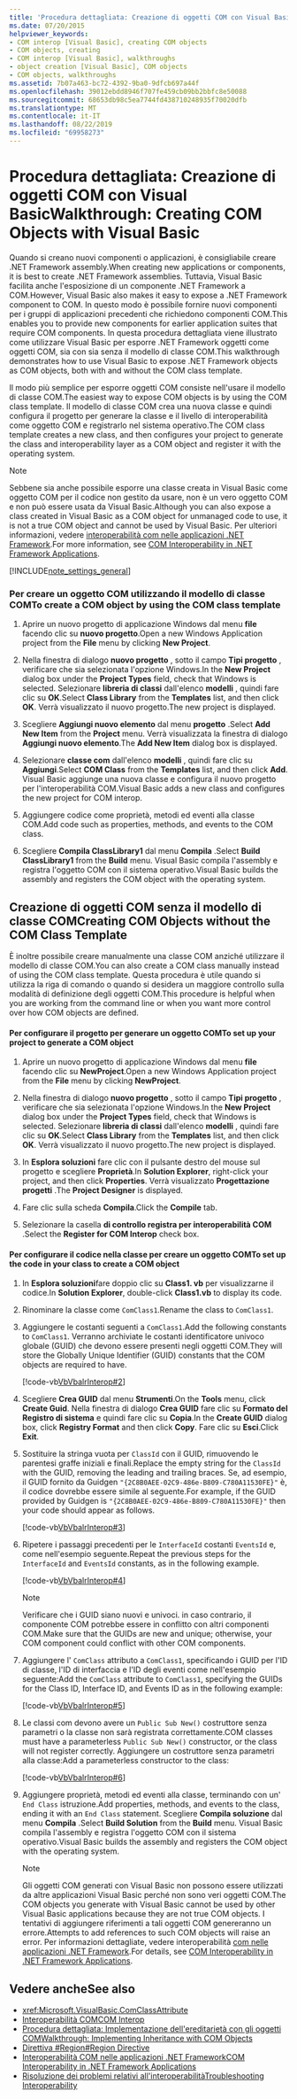 ```yaml
---
title: 'Procedura dettagliata: Creazione di oggetti COM con Visual Basic'
ms.date: 07/20/2015
helpviewer_keywords:
- COM interop [Visual Basic], creating COM objects
- COM objects, creating
- COM interop [Visual Basic], walkthroughs
- object creation [Visual Basic], COM objects
- COM objects, walkthroughs
ms.assetid: 7b07a463-bc72-4392-9ba0-9dfcb697a44f
ms.openlocfilehash: 39012ebdd8946f707fe459cb09bb2bbfc8e50088
ms.sourcegitcommit: 68653db98c5ea7744fd438710248935f70020dfb
ms.translationtype: MT
ms.contentlocale: it-IT
ms.lasthandoff: 08/22/2019
ms.locfileid: "69958273"
---
```

# <a name="walkthrough-creating-com-objects-with-visual-basic"></a><span data-ttu-id="86252-102">Procedura dettagliata: Creazione di oggetti COM con Visual Basic</span><span class="sxs-lookup"><span data-stu-id="86252-102">Walkthrough: Creating COM Objects with Visual Basic</span></span>
<span data-ttu-id="86252-103">Quando si creano nuovi componenti o applicazioni, è consigliabile creare .NET Framework assembly.</span><span class="sxs-lookup"><span data-stu-id="86252-103">When creating new applications or components, it is best to create .NET Framework assemblies.</span></span> <span data-ttu-id="86252-104">Tuttavia, Visual Basic facilita anche l'esposizione di un componente .NET Framework a COM.</span><span class="sxs-lookup"><span data-stu-id="86252-104">However, Visual Basic also makes it easy to expose a .NET Framework component to COM.</span></span> <span data-ttu-id="86252-105">In questo modo è possibile fornire nuovi componenti per i gruppi di applicazioni precedenti che richiedono componenti COM.</span><span class="sxs-lookup"><span data-stu-id="86252-105">This enables you to provide new components for earlier application suites that require COM components.</span></span> <span data-ttu-id="86252-106">In questa procedura dettagliata viene illustrato come utilizzare Visual Basic per esporre .NET Framework oggetti come oggetti COM, sia con sia senza il modello di classe COM.</span><span class="sxs-lookup"><span data-stu-id="86252-106">This walkthrough demonstrates how to use Visual Basic to expose .NET Framework objects as COM objects, both with and without the COM class template.</span></span>  
  
 <span data-ttu-id="86252-107">Il modo più semplice per esporre oggetti COM consiste nell'usare il modello di classe COM.</span><span class="sxs-lookup"><span data-stu-id="86252-107">The easiest way to expose COM objects is by using the COM class template.</span></span> <span data-ttu-id="86252-108">Il modello di classe COM crea una nuova classe e quindi configura il progetto per generare la classe e il livello di interoperabilità come oggetto COM e registrarlo nel sistema operativo.</span><span class="sxs-lookup"><span data-stu-id="86252-108">The COM class template creates a new class, and then configures your project to generate the class and interoperability layer as a COM object and register it with the operating system.</span></span>  
  
> [!NOTE]
> <span data-ttu-id="86252-109">Sebbene sia anche possibile esporre una classe creata in Visual Basic come oggetto COM per il codice non gestito da usare, non è un vero oggetto COM e non può essere usata da Visual Basic.</span><span class="sxs-lookup"><span data-stu-id="86252-109">Although you can also expose a class created in Visual Basic as a COM object for unmanaged code to use, it is not a true COM object and cannot be used by Visual Basic.</span></span> <span data-ttu-id="86252-110">Per ulteriori informazioni, vedere [interoperabilità com nelle applicazioni .NET Framework](../../../visual-basic/programming-guide/com-interop/com-interoperability-in-net-framework-applications.md).</span><span class="sxs-lookup"><span data-stu-id="86252-110">For more information, see [COM Interoperability in .NET Framework Applications](../../../visual-basic/programming-guide/com-interop/com-interoperability-in-net-framework-applications.md).</span></span>  
  
[!INCLUDE[note_settings_general](~/includes/note-settings-general-md.md)]  
  
### <a name="to-create-a-com-object-by-using-the-com-class-template"></a><span data-ttu-id="86252-111">Per creare un oggetto COM utilizzando il modello di classe COM</span><span class="sxs-lookup"><span data-stu-id="86252-111">To create a COM object by using the COM class template</span></span>  
  
1. <span data-ttu-id="86252-112">Aprire un nuovo progetto di applicazione Windows dal menu **file** facendo clic su **nuovo progetto**.</span><span class="sxs-lookup"><span data-stu-id="86252-112">Open a new Windows Application project from the **File** menu by clicking **New Project**.</span></span>  
  
2. <span data-ttu-id="86252-113">Nella finestra di dialogo **nuovo progetto** , sotto il campo **Tipi progetto** , verificare che sia selezionata l'opzione Windows.</span><span class="sxs-lookup"><span data-stu-id="86252-113">In the **New Project** dialog box under the **Project Types** field, check that Windows is selected.</span></span> <span data-ttu-id="86252-114">Selezionare **libreria di classi** dall'elenco **modelli** , quindi fare clic su **OK**.</span><span class="sxs-lookup"><span data-stu-id="86252-114">Select **Class Library** from the **Templates** list, and then click **OK**.</span></span> <span data-ttu-id="86252-115">Verrà visualizzato il nuovo progetto.</span><span class="sxs-lookup"><span data-stu-id="86252-115">The new project is displayed.</span></span>  
  
3. <span data-ttu-id="86252-116">Scegliere **Aggiungi nuovo elemento** dal menu **progetto** .</span><span class="sxs-lookup"><span data-stu-id="86252-116">Select **Add New Item** from the **Project** menu.</span></span> <span data-ttu-id="86252-117">Verrà visualizzata la finestra di dialogo **Aggiungi nuovo elemento**.</span><span class="sxs-lookup"><span data-stu-id="86252-117">The **Add New Item** dialog box is displayed.</span></span>  
  
4. <span data-ttu-id="86252-118">Selezionare **classe com** dall'elenco **modelli** , quindi fare clic su **Aggiungi**.</span><span class="sxs-lookup"><span data-stu-id="86252-118">Select **COM Class** from the **Templates** list, and then click **Add**.</span></span> <span data-ttu-id="86252-119">Visual Basic aggiunge una nuova classe e configura il nuovo progetto per l'interoperabilità COM.</span><span class="sxs-lookup"><span data-stu-id="86252-119">Visual Basic adds a new class and configures the new project for COM interop.</span></span>  
  
5. <span data-ttu-id="86252-120">Aggiungere codice come proprietà, metodi ed eventi alla classe COM.</span><span class="sxs-lookup"><span data-stu-id="86252-120">Add code such as properties, methods, and events to the COM class.</span></span>  
  
6. <span data-ttu-id="86252-121">Scegliere **Compila ClassLibrary1** dal menu **Compila** .</span><span class="sxs-lookup"><span data-stu-id="86252-121">Select **Build ClassLibrary1** from the **Build** menu.</span></span> <span data-ttu-id="86252-122">Visual Basic compila l'assembly e registra l'oggetto COM con il sistema operativo.</span><span class="sxs-lookup"><span data-stu-id="86252-122">Visual Basic builds the assembly and registers the COM object with the operating system.</span></span>  
  
## <a name="creating-com-objects-without-the-com-class-template"></a><span data-ttu-id="86252-123">Creazione di oggetti COM senza il modello di classe COM</span><span class="sxs-lookup"><span data-stu-id="86252-123">Creating COM Objects without the COM Class Template</span></span>  
 <span data-ttu-id="86252-124">È inoltre possibile creare manualmente una classe COM anziché utilizzare il modello di classe COM.</span><span class="sxs-lookup"><span data-stu-id="86252-124">You can also create a COM class manually instead of using the COM class template.</span></span> <span data-ttu-id="86252-125">Questa procedura è utile quando si utilizza la riga di comando o quando si desidera un maggiore controllo sulla modalità di definizione degli oggetti COM.</span><span class="sxs-lookup"><span data-stu-id="86252-125">This procedure is helpful when you are working from the command line or when you want more control over how COM objects are defined.</span></span>  
  
#### <a name="to-set-up-your-project-to-generate-a-com-object"></a><span data-ttu-id="86252-126">Per configurare il progetto per generare un oggetto COM</span><span class="sxs-lookup"><span data-stu-id="86252-126">To set up your project to generate a COM object</span></span>  
  
1. <span data-ttu-id="86252-127">Aprire un nuovo progetto di applicazione Windows dal menu **file** facendo clic su **NewProject**.</span><span class="sxs-lookup"><span data-stu-id="86252-127">Open a new Windows Application project from the **File** menu by clicking **NewProject**.</span></span>  
  
2. <span data-ttu-id="86252-128">Nella finestra di dialogo **nuovo progetto** , sotto il campo **Tipi progetto** , verificare che sia selezionata l'opzione Windows.</span><span class="sxs-lookup"><span data-stu-id="86252-128">In the **New Project** dialog box under the **Project Types** field, check that Windows is selected.</span></span> <span data-ttu-id="86252-129">Selezionare **libreria di classi** dall'elenco **modelli** , quindi fare clic su **OK**.</span><span class="sxs-lookup"><span data-stu-id="86252-129">Select **Class Library** from the **Templates** list, and then click **OK**.</span></span> <span data-ttu-id="86252-130">Verrà visualizzato il nuovo progetto.</span><span class="sxs-lookup"><span data-stu-id="86252-130">The new project is displayed.</span></span>  
  
3. <span data-ttu-id="86252-131">In **Esplora soluzioni** fare clic con il pulsante destro del mouse sul progetto e scegliere **Proprietà**.</span><span class="sxs-lookup"><span data-stu-id="86252-131">In **Solution Explorer**, right-click your project, and then click **Properties**.</span></span> <span data-ttu-id="86252-132">Verrà visualizzato **Progettazione progetti** .</span><span class="sxs-lookup"><span data-stu-id="86252-132">The **Project Designer** is displayed.</span></span>  
  
4. <span data-ttu-id="86252-133">Fare clic sulla scheda **Compila**.</span><span class="sxs-lookup"><span data-stu-id="86252-133">Click the **Compile** tab.</span></span>  
  
5. <span data-ttu-id="86252-134">Selezionare la casella **di controllo registra per interoperabilità COM** .</span><span class="sxs-lookup"><span data-stu-id="86252-134">Select the **Register for COM Interop** check box.</span></span>  
  
#### <a name="to-set-up-the-code-in-your-class-to-create-a-com-object"></a><span data-ttu-id="86252-135">Per configurare il codice nella classe per creare un oggetto COM</span><span class="sxs-lookup"><span data-stu-id="86252-135">To set up the code in your class to create a COM object</span></span>  
  
1. <span data-ttu-id="86252-136">In **Esplora soluzioni**fare doppio clic su **Class1. vb** per visualizzarne il codice.</span><span class="sxs-lookup"><span data-stu-id="86252-136">In **Solution Explorer**, double-click **Class1.vb** to display its code.</span></span>  
  
2. <span data-ttu-id="86252-137">Rinominare la classe come `ComClass1`.</span><span class="sxs-lookup"><span data-stu-id="86252-137">Rename the class to `ComClass1`.</span></span>  
  
3. <span data-ttu-id="86252-138">Aggiungere le costanti seguenti a `ComClass1`.</span><span class="sxs-lookup"><span data-stu-id="86252-138">Add the following constants to `ComClass1`.</span></span> <span data-ttu-id="86252-139">Verranno archiviate le costanti identificatore univoco globale (GUID) che devono essere presenti negli oggetti COM.</span><span class="sxs-lookup"><span data-stu-id="86252-139">They will store the Globally Unique Identifier (GUID) constants that the COM objects are required to have.</span></span>  
  
     [!code-vb[VbVbalrInterop#2](~/samples/snippets/visualbasic/VS_Snippets_VBCSharp/VbVbalrInterop/VB/Class1.vb#2)]  
  
4. <span data-ttu-id="86252-140">Scegliere **Crea GUID** dal menu **Strumenti**.</span><span class="sxs-lookup"><span data-stu-id="86252-140">On the **Tools** menu, click **Create Guid**.</span></span> <span data-ttu-id="86252-141">Nella finestra di dialogo **Crea GUID** fare clic su **Formato del Registro di sistema** e quindi fare clic su **Copia**.</span><span class="sxs-lookup"><span data-stu-id="86252-141">In the **Create GUID** dialog box, click **Registry Format** and then click **Copy**.</span></span> <span data-ttu-id="86252-142">Fare clic su **Esci**.</span><span class="sxs-lookup"><span data-stu-id="86252-142">Click **Exit**.</span></span>  
  
5. <span data-ttu-id="86252-143">Sostituire la stringa vuota per `ClassId` con il GUID, rimuovendo le parentesi graffe iniziali e finali.</span><span class="sxs-lookup"><span data-stu-id="86252-143">Replace the empty string for the `ClassId` with the GUID, removing the leading and trailing braces.</span></span> <span data-ttu-id="86252-144">Se, ad esempio, il GUID fornito da Guidgen `"{2C8B0AEE-02C9-486e-B809-C780A11530FE}"` è, il codice dovrebbe essere simile al seguente.</span><span class="sxs-lookup"><span data-stu-id="86252-144">For example, if the GUID provided by Guidgen is `"{2C8B0AEE-02C9-486e-B809-C780A11530FE}"` then your code should appear as follows.</span></span>  
  
     [!code-vb[VbVbalrInterop#3](~/samples/snippets/visualbasic/VS_Snippets_VBCSharp/VbVbalrInterop/VB/Class1.vb#3)]  
  
6. <span data-ttu-id="86252-145">Ripetere i passaggi precedenti per le `InterfaceId` costanti `EventsId` e, come nell'esempio seguente.</span><span class="sxs-lookup"><span data-stu-id="86252-145">Repeat the previous steps for the `InterfaceId` and `EventsId` constants, as in the following example.</span></span>  
  
     [!code-vb[VbVbalrInterop#4](~/samples/snippets/visualbasic/VS_Snippets_VBCSharp/VbVbalrInterop/VB/Class1.vb#4)]  
  
    > [!NOTE]
    > <span data-ttu-id="86252-146">Verificare che i GUID siano nuovi e univoci. in caso contrario, il componente COM potrebbe essere in conflitto con altri componenti COM.</span><span class="sxs-lookup"><span data-stu-id="86252-146">Make sure that the GUIDs are new and unique; otherwise, your COM component could conflict with other COM components.</span></span>  
  
7. <span data-ttu-id="86252-147">Aggiungere l' `ComClass` attributo a `ComClass1`, specificando i GUID per l'ID di classe, l'ID di interfaccia e l'ID degli eventi come nell'esempio seguente:</span><span class="sxs-lookup"><span data-stu-id="86252-147">Add the `ComClass` attribute to `ComClass1`, specifying the GUIDs for the Class ID, Interface ID, and Events ID as in the following example:</span></span>  
  
     [!code-vb[VbVbalrInterop#5](~/samples/snippets/visualbasic/VS_Snippets_VBCSharp/VbVbalrInterop/VB/Class1.vb#5)]  
  
8. <span data-ttu-id="86252-148">Le classi com devono avere un `Public Sub New()` costruttore senza parametri o la classe non sarà registrata correttamente.</span><span class="sxs-lookup"><span data-stu-id="86252-148">COM classes must have a parameterless `Public Sub New()` constructor, or the class will not register correctly.</span></span> <span data-ttu-id="86252-149">Aggiungere un costruttore senza parametri alla classe:</span><span class="sxs-lookup"><span data-stu-id="86252-149">Add a parameterless constructor to the class:</span></span>  
  
     [!code-vb[VbVbalrInterop#6](~/samples/snippets/visualbasic/VS_Snippets_VBCSharp/VbVbalrInterop/VB/Class1.vb#6)]  
  
9. <span data-ttu-id="86252-150">Aggiungere proprietà, metodi ed eventi alla classe, terminando con un' `End Class` istruzione.</span><span class="sxs-lookup"><span data-stu-id="86252-150">Add properties, methods, and events to the class, ending it with an `End Class` statement.</span></span> <span data-ttu-id="86252-151">Scegliere **Compila soluzione** dal menu **Compila** .</span><span class="sxs-lookup"><span data-stu-id="86252-151">Select **Build Solution** from the **Build** menu.</span></span> <span data-ttu-id="86252-152">Visual Basic compila l'assembly e registra l'oggetto COM con il sistema operativo.</span><span class="sxs-lookup"><span data-stu-id="86252-152">Visual Basic builds the assembly and registers the COM object with the operating system.</span></span>  
  
    > [!NOTE]
    > <span data-ttu-id="86252-153">Gli oggetti COM generati con Visual Basic non possono essere utilizzati da altre applicazioni Visual Basic perché non sono veri oggetti COM.</span><span class="sxs-lookup"><span data-stu-id="86252-153">The COM objects you generate with Visual Basic cannot be used by other Visual Basic applications because they are not true COM objects.</span></span> <span data-ttu-id="86252-154">I tentativi di aggiungere riferimenti a tali oggetti COM genereranno un errore.</span><span class="sxs-lookup"><span data-stu-id="86252-154">Attempts to add references to such COM objects will raise an error.</span></span> <span data-ttu-id="86252-155">Per informazioni dettagliate, vedere interoperabilità [com nelle applicazioni .NET Framework](../../../visual-basic/programming-guide/com-interop/com-interoperability-in-net-framework-applications.md).</span><span class="sxs-lookup"><span data-stu-id="86252-155">For details, see [COM Interoperability in .NET Framework Applications](../../../visual-basic/programming-guide/com-interop/com-interoperability-in-net-framework-applications.md).</span></span>  
  
## <a name="see-also"></a><span data-ttu-id="86252-156">Vedere anche</span><span class="sxs-lookup"><span data-stu-id="86252-156">See also</span></span>

- <xref:Microsoft.VisualBasic.ComClassAttribute>
- [<span data-ttu-id="86252-157">Interoperabilità COM</span><span class="sxs-lookup"><span data-stu-id="86252-157">COM Interop</span></span>](../../../visual-basic/programming-guide/com-interop/index.md)
- [<span data-ttu-id="86252-158">Procedura dettagliata: Implementazione dell'ereditarietà con gli oggetti COM</span><span class="sxs-lookup"><span data-stu-id="86252-158">Walkthrough: Implementing Inheritance with COM Objects</span></span>](../../../visual-basic/programming-guide/com-interop/walkthrough-implementing-inheritance-with-com-objects.md)
- [<span data-ttu-id="86252-159">Direttiva #Region</span><span class="sxs-lookup"><span data-stu-id="86252-159">#Region Directive</span></span>](../../../visual-basic/language-reference/directives/region-directive.md)
- [<span data-ttu-id="86252-160">Interoperabilità COM nelle applicazioni .NET Framework</span><span class="sxs-lookup"><span data-stu-id="86252-160">COM Interoperability in .NET Framework Applications</span></span>](../../../visual-basic/programming-guide/com-interop/com-interoperability-in-net-framework-applications.md)
- [<span data-ttu-id="86252-161">Risoluzione dei problemi relativi all'interoperabilità</span><span class="sxs-lookup"><span data-stu-id="86252-161">Troubleshooting Interoperability</span></span>](../../../visual-basic/programming-guide/com-interop/troubleshooting-interoperability.md)
